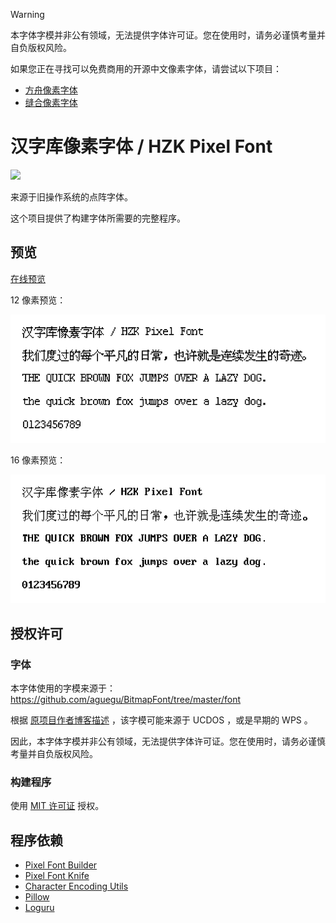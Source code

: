 > [!WARNING]
> 
> 本字体字模并非公有领域，无法提供字体许可证。您在使用时，请务必谨慎考量并自负版权风险。
> 
> 如果您正在寻找可以免费商用的开源中文像素字体，请尝试以下项目：
>
> - [方舟像素字体](https://github.com/TakWolf/ark-pixel-font)
> - [缝合像素字体](https://github.com/TakWolf/fusion-pixel-font)

# 汉字库像素字体 / HZK Pixel Font

[<img src="https://api.gitsponsors.com/api/badge/img?id=324149343" height="20">](https://api.gitsponsors.com/api/badge/link?p=F3GYRbTZ0P5Zgr0RUz4/LxCuEKmkZ+0B9CpWq2mROPF0Mby/hugdbhrzSMZt+6EkV8XglyK0oFPqW0y1lC9j7QEQQ/8omTFcZiUX5nfh416fn8AWy1O5QxscJ7BE0LhF/FsUUb+8PbWTKgs7cAuwmw==)

来源于旧操作系统的点阵字体。

这个项目提供了构建字体所需要的完整程序。

## 预览

[在线预览](https://hzk-pixel-font.takwolf.com)

12 像素预览：

![Preview-12px.png](docs/preview-12px.png)

16 像素预览：

![Preview-16px.png](docs/preview-16px.png)

## 授权许可

### 字体

本字体使用的字模来源于：https://github.com/aguegu/BitmapFont/tree/master/font

根据 [原项目作者博客描述](https://web.archive.org/web/20161108093925/http://aguegu.net/?p=1279) ，该字模可能来源于 UCDOS ，或是早期的 WPS 。

因此，本字体字模并非公有领域，无法提供字体许可证。您在使用时，请务必谨慎考量并自负版权风险。

### 构建程序

使用 [MIT 许可证](LICENSE) 授权。

## 程序依赖

- [Pixel Font Builder](https://github.com/TakWolf/pixel-font-builder)
- [Pixel Font Knife](https://github.com/TakWolf/pixel-font-knife)
- [Character Encoding Utils](https://github.com/TakWolf/character-encoding-utils)
- [Pillow](https://github.com/python-pillow/Pillow)
- [Loguru](https://github.com/Delgan/loguru)
